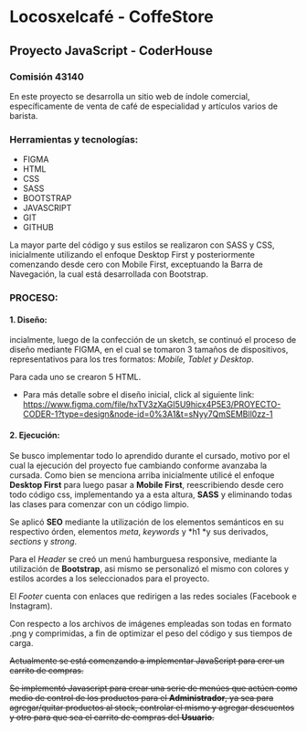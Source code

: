 # Locosxelcafé - CoffeStore
## Proyecto JavaScript - CoderHouse
### Comisión 43140

En este proyecto se desarrolla un sitio web de índole comercial, específicamente de venta de café de especialidad y artículos varios de barista. 

### Herramientas y tecnologías:

- FIGMA
- HTML
- CSS
- SASS
- BOOTSTRAP
- JAVASCRIPT
- GIT
- GITHUB

La mayor parte del código y sus estilos se realizaron con SASS y CSS, inicialmente utilizando el enfoque Desktop First y posteriormente comenzando desde cero con Mobile First, exceptuando la Barra de Navegación, la cual está desarrollada con Bootstrap.

### PROCESO:
#### 1. Diseño:
incialmente, luego de la confección de un sketch, se continuó el proceso de diseño mediante FIGMA, en el cual se tomaron 3 tamaños de dispositivos, representativos para los tres formatos: *Mobile, Tablet y Desktop*.

Para cada uno se crearon 5 HTML.
- Para más detalle sobre el diseño inicial, click al siguiente link: https://www.figma.com/file/hxTV3zXaGI5U9hicx4P5E3/PROYECTO-CODER-1?type=design&node-id=0%3A1&t=sNyy7QmSEMBll0zz-1

#### 2. Ejecución:
Se busco implementar todo lo aprendido durante el cursado, motivo por el cual la ejecución del proyecto fue cambiando conforme avanzaba la cursada. Como bien se menciona arriba inicialmente utilicé el enfoque **Desktop First** para luego pasar a **Mobile First**, reescribiendo desde cero todo código css, implementando ya a esta altura, **SASS** y eliminando todas las clases para comenzar con un código limpio. 

Se aplicó **SEO** mediante la utilización de los elementos semánticos en su respectivo órden, elementos *meta*, *keywords* y *h1 *y sus derivados, *sections*
y *strong*. 

Para el *Header* se creó un menú hamburguesa responsive, mediante la utilización de  **Bootstrap**, asi mismo se personalizó el mismo con colores y estilos acordes a los seleccionados para el proyecto. 

El *Footer*  cuenta con enlaces que redirigen a las redes sociales (Facebook e Instagram).

 Con respecto a los archivos de imágenes empleadas son todas en formato .png y comprimidas, a fin de optimizar el peso del código y sus tiempos de carga. 

~~Actualmente se está comenzando a implementar JavaScript para crer un carrito de compras.~~

~~Se implementó Javascript para crear una serie de menúes que actúen como medio de control de los productos para el **Administrador**, ya sea para agregar/quitar productos al stock, controlar el mismo y agregar descuentos y otro para que sea el carrito de compras del **Usuario**.~~
